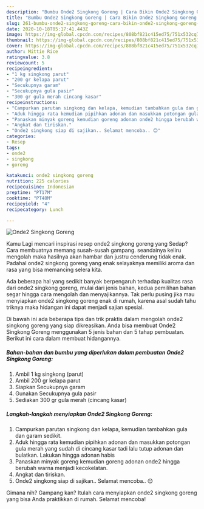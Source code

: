 ```yaml
---
description: "Bumbu Onde2 Singkong Goreng | Cara Bikin Onde2 Singkong Goreng Yang Lezat Sekali"
title: "Bumbu Onde2 Singkong Goreng | Cara Bikin Onde2 Singkong Goreng Yang Lezat Sekali"
slug: 261-bumbu-onde2-singkong-goreng-cara-bikin-onde2-singkong-goreng-yang-lezat-sekali
date: 2020-10-18T05:17:41.443Z
image: https://img-global.cpcdn.com/recipes/808bf821c415ed75/751x532cq70/onde2-singkong-goreng-foto-resep-utama.jpg
thumbnail: https://img-global.cpcdn.com/recipes/808bf821c415ed75/751x532cq70/onde2-singkong-goreng-foto-resep-utama.jpg
cover: https://img-global.cpcdn.com/recipes/808bf821c415ed75/751x532cq70/onde2-singkong-goreng-foto-resep-utama.jpg
author: Mittie Rice
ratingvalue: 3.8
reviewcount: 5
recipeingredient:
- "1 kg singkong parut"
- "200 gr kelapa parut"
- "Secukupnya garam"
- "Secukupnya gula pasir"
- "300 gr gula merah cincang kasar"
recipeinstructions:
- "Campurkan parutan singkong dan kelapa, kemudian tambahkan gula dan garam sedikit."
- "Aduk hingga rata kemudian pipihkan adonan dan masukkan potongan gula merah yang sudah di cincang kasar tadi lalu tutup adonan dan bulatkan. Lakukan hingga adonan habis"
- "Panaskan minyak goreng kemudian goreng adonan onde2 hingga berubah warna menjadi kecokelatan."
- "Angkat dan tiriskan."
- "Onde2 singkong siap di sajikan.. Selamat mencoba.. 😊"
categories:
- Resep
tags:
- onde2
- singkong
- goreng

katakunci: onde2 singkong goreng 
nutrition: 225 calories
recipecuisine: Indonesian
preptime: "PT17M"
cooktime: "PT48M"
recipeyield: "4"
recipecategory: Lunch

---
```



![Onde2 Singkong Goreng](https://img-global.cpcdn.com/recipes/808bf821c415ed75/751x532cq70/onde2-singkong-goreng-foto-resep-utama.jpg)

Kamu Lagi mencari inspirasi resep onde2 singkong goreng yang Sedap? Cara membuatnya memang susah-susah gampang. seandainya keliru mengolah maka hasilnya akan hambar dan justru cenderung tidak enak. Padahal onde2 singkong goreng yang enak selayaknya memiliki aroma dan rasa yang bisa memancing selera kita.



Ada beberapa hal yang sedikit banyak berpengaruh terhadap kualitas rasa dari onde2 singkong goreng, mulai dari jenis bahan, kedua pemilihan bahan segar hingga cara mengolah dan menyajikannya. Tak perlu pusing jika mau menyiapkan onde2 singkong goreng enak di rumah, karena asal sudah tahu triknya maka hidangan ini dapat menjadi sajian spesial.


Di bawah ini ada beberapa tips dan trik praktis dalam mengolah onde2 singkong goreng yang siap dikreasikan. Anda bisa membuat Onde2 Singkong Goreng menggunakan 5 jenis bahan dan 5 tahap pembuatan. Berikut ini cara dalam membuat hidangannya.

<!--inarticleads1-->

##### Bahan-bahan dan bumbu yang diperlukan dalam pembuatan Onde2 Singkong Goreng:

1. Ambil 1 kg singkong (parut)
1. Ambil 200 gr kelapa parut
1. Siapkan Secukupnya garam
1. Gunakan Secukupnya gula pasir
1. Sediakan 300 gr gula merah (cincang kasar)




<!--inarticleads2-->

##### Langkah-langkah menyiapkan Onde2 Singkong Goreng:

1. Campurkan parutan singkong dan kelapa, kemudian tambahkan gula dan garam sedikit.
1. Aduk hingga rata kemudian pipihkan adonan dan masukkan potongan gula merah yang sudah di cincang kasar tadi lalu tutup adonan dan bulatkan. Lakukan hingga adonan habis
1. Panaskan minyak goreng kemudian goreng adonan onde2 hingga berubah warna menjadi kecokelatan.
1. Angkat dan tiriskan.
1. Onde2 singkong siap di sajikan.. Selamat mencoba.. 😊




Gimana nih? Gampang kan? Itulah cara menyiapkan onde2 singkong goreng yang bisa Anda praktikkan di rumah. Selamat mencoba!
